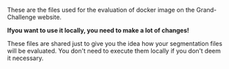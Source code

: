 These are the files used for the evaluation of docker image on the Grand-Challenge website.

**Ifyou want to use it locally, you need to make a lot of changes!**

These files are shared just to give you the idea how your segmentation files will be evaluated. You don't need to execute them locally if you don't deem it necessary.
